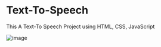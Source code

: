 # Text-To-Speech
This A Text-To Speech Project using HTML, CSS, JavaScript

![image](https://github.com/user-attachments/assets/3ebeba0c-c1c9-4cf3-aa8d-818999b5c709)
